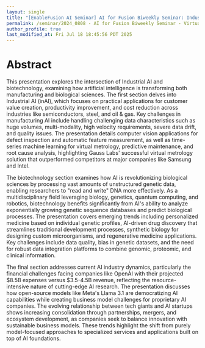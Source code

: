 ```yaml
---
layout: single
title: "[EnableFusion AI Seminar] AI for Fusion Biweekly Seminar: Industrial AI & Biotechnology - Technology, Market, and Future"
permalink: /seminar/2024_0808 - AI for Fusion Biweekly Seminar - Virtual/abstract
author_profile: true
last_modified_at: Fri Jul 18 18:45:56 PDT 2025
---
```


# Abstract

This presentation explores the intersection of Industrial AI and biotechnology, examining how artificial intelligence is transforming both manufacturing and biological sciences. The first section delves into Industrial AI (inAI), which focuses on practical applications for customer value creation, productivity improvement, and cost reduction across industries like semiconductors, steel, and oil & gas. Key challenges in manufacturing AI include handling challenging data characteristics such as huge volumes, multi-modality, high velocity requirements, severe data drift, and quality issues. The presentation details computer vision applications for defect inspection and automatic feature measurement, as well as time-series machine learning for virtual metrology, predictive maintenance, and root cause analysis, highlighting Gauss Labs' successful virtual metrology solution that outperformed competitors at major companies like Samsung and Intel.

The biotechnology section examines how AI is revolutionizing biological sciences by processing vast amounts of unstructured genetic data, enabling researchers to "read and write" DNA more effectively. As a multidisciplinary field leveraging biology, genetics, quantum computing, and robotics, biotechnology benefits significantly from AI's ability to analyze exponentially growing genetic sequence databases and predict biological processes. The presentation covers emerging trends including personalized medicine based on individual genetic profiles, AI-driven drug discovery that streamlines traditional development processes, synthetic biology for designing custom microorganisms, and regenerative medicine applications. Key challenges include data quality, bias in genetic datasets, and the need for robust data integration platforms to combine genomic, proteomic, and clinical information.

The final section addresses current AI industry dynamics, particularly the financial challenges facing companies like OpenAI with their projected $8.5B expenses versus $3.5-4.5B revenue, reflecting the resource-intensive nature of cutting-edge AI research. The presentation discusses how open-source models like Meta's Llama 3.1 are democratizing AI capabilities while creating business model challenges for proprietary AI companies. The evolving relationship between tech giants and AI startups shows increasing consolidation through partnerships, mergers, and ecosystem development, as companies seek to balance innovation with sustainable business models. These trends highlight the shift from purely model-focused approaches to specialized services and applications built on top of AI foundations.
